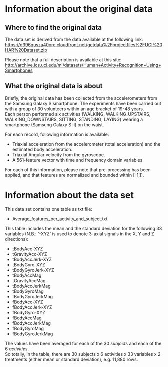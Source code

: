 # Information about the original data

## Where to find the original data
The data set is derived from the data available at the following link: https://d396qusza40orc.cloudfront.net/getdata%2Fprojectfiles%2FUCI%20HAR%20Dataset.zip  

Please note that a full description is available at this site: http://archive.ics.uci.edu/ml/datasets/Human+Activity+Recognition+Using+Smartphones  

## What the original data is about
Briefly, the original data has been collected from the accelerometers from the Samsung Galaxy S smartphone. The experiments have been carried out with a group of 30 volunteers within an age bracket of 19-48 years.  
Each person performed six activities (WALKING, WALKING_UPSTAIRS, WALKING_DOWNSTAIRS, SITTING, STANDING, LAYING) wearing a smartphone (Samsung Galaxy S II) on the waist.  

For each record, following information is available:
* Triaxial acceleration from the accelerometer (total acceleration) and the estimated body acceleration.
* Triaxial Angular velocity from the gyroscope. 
* A 561-feature vector with time and frequency domain variables.

For each of this information, please note that pre-processing has been applied, and that features are normalized and bounded within [-1,1].

# Information about the data set

This data set contains one table as txt file: 
* Average_features_per_activity_and_subject.txt


This table includes the mean and the standard deviation for the following 33 variables (N.B.: '-XYZ' is used to denote 3-axial signals in the X, Y and Z directions): 
* tBodyAcc-XYZ
* tGravityAcc-XYZ
* tBodyAccJerk-XYZ
* tBodyGyro-XYZ
* tBodyGyroJerk-XYZ
* tBodyAccMag
* tGravityAccMag
* tBodyAccJerkMag
* tBodyGyroMag
* tBodyGyroJerkMag
* fBodyAcc-XYZ
* fBodyAccJerk-XYZ
* fBodyGyro-XYZ
* fBodyAccMag
* fBodyAccJerkMag
* fBodyGyroMag
* fBodyGyroJerkMag

The values have been averaged for each of the 30 *subjects* and each of the 6 *activities*.  
So totally, in the table, there are 30 subjects x 6 activities x 33 variables x 2 treatments (either mean or standard deviation), e.g. 11,880 rows.  